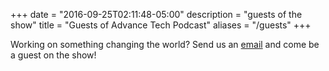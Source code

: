 +++
date = "2016-09-25T02:11:48-05:00"
description = "guests of the show"
title = "Guests of Advance Tech Podcast"
aliases = "/guests"
+++

Working on something changing the world?   Send us an [email](mailto:advancetechmedia@protonomail.com) and come be a guest on the show!
<br></br>
